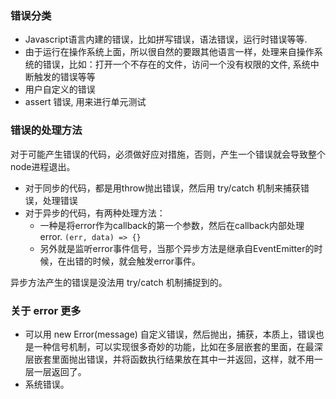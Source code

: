 ### 错误分类
 - Javascript语言内建的错误，比如拼写错误，语法错误，运行时错误等等.
 - 由于运行在操作系统上面，所以很自然的要跟其他语言一样，处理来自操作系统的错误，比如：打开一个不存在的文件，访问一个没有权限的文件, 系统中断触发的错误等等
 - 用户自定义的错误
 - assert 错误, 用来进行单元测试

### 错误的处理方法
对于可能产生错误的代码，必须做好应对措施，否则，产生一个错误就会导致整个node进程退出。
 - 对于同步的代码，都是用throw抛出错误，然后用 try/catch 机制来捕获错误，处理错误
 - 对于异步的代码，有两种处理方法：
	- 一种是将error作为callback的第一个参数，然后在callback内部处理error. `(err, data) => {}`
	- 另外就是监听error事件信号，当那个异步方法是继承自EventEmitter的时候，在出错的时候，就会触发error事件。

异步方法产生的错误是没法用 try/catch 机制捕捉到的。

### 关于 error 更多
 - 可以用 new Error(message) 自定义错误，然后抛出，捕获，本质上，错误也是一种信号机制，可以实现很多奇妙的功能，比如在多层嵌套的里面，在最深层嵌套里面抛出错误，并将函数执行结果放在其中一并返回，这样，就不用一层一层返回了。
 - 系统错误。
